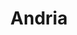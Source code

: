 ---
title: Andria
date: 
draft: false

# descripcion
description : Argollitas de plata con microcubic.

materials: Plata 925

color: Plateado

dimensions: 1 cm diam

code: 01-11-0359

type: "Aros"

categories: []

price: $2.330,00

price_eftvo: $1.980,00

# Images
# first image will be shown in the product page
images:
  # - image: "images/path_to_image"
  # La ubicacion de las imagenes es imagenes/Aros/Aros.Argollas/01-11-0359-andria
  - image: "./images/aros/argollas/01-11-0359-argollitas-mini-microcubic-corona_a.JPG"
  - image: "./images/aros/argollas/01-11-0359-argollitas-mini-microcubic-corona_b.JPG"
---